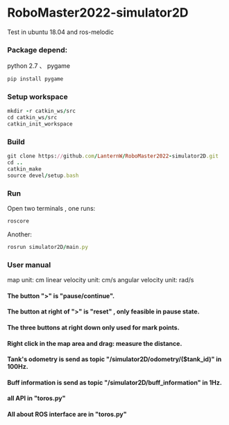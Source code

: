 # RoboMaster2022-simulator2D

Test in ubuntu 18.04 and ros-melodic 

### Package depend:
python 2.7 、 pygame

```ruby
pip install pygame
```

### Setup workspace

```ruby
mkdir -r catkin_ws/src
cd catkin_ws/src
catkin_init_workspace
```

### Build
```ruby
git clone https://github.com/LanternW/RoboMaster2022-simulator2D.git
cd ..
catkin_make
source devel/setup.bash
```
### Run

Open two terminals , one runs:
```ruby
roscore
```
Another:
```ruby
rosrun simulator2D/main.py
```

### User manual

map unit:               cm
linear velocity unit:   cm/s
angular velocity unit:  rad/s

#### The button ">" is "pause/continue".
#### The button at right of ">" is "reset" , only feasible in pause state.
#### The three buttons at right down only used for mark points.
#### Right click in the map area and drag: measure the distance.
#### Tank's odometry is send as topic "/simulator2D/odometry/($tank_id)" in 100Hz.
#### Buff information is send as topic "/simulator2D/buff_information" in 1Hz.
#### all API in "toros.py"
#### All about ROS interface are in "toros.py"

